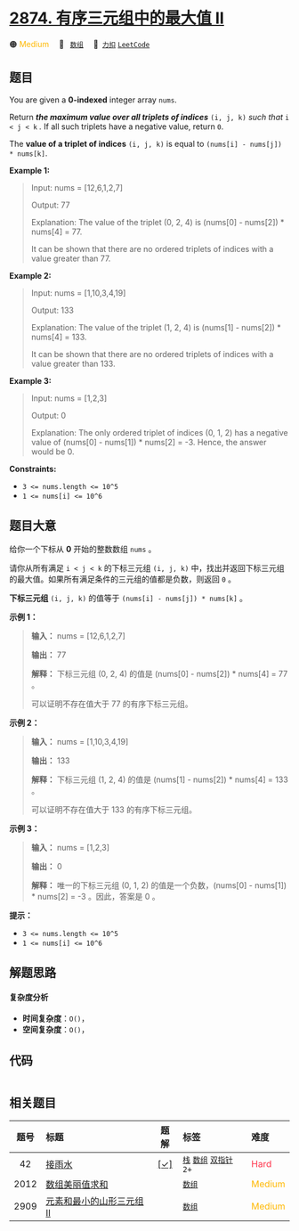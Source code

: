 # [2874. 有序三元组中的最大值 II](https://2xiao.github.io/leetcode-js/problem/2874.html)

🟠 <font color=#ffb800>Medium</font>&emsp; 🔖&ensp; [`数组`](/tag/array.md)&emsp; 🔗&ensp;[`力扣`](https://leetcode.cn/problems/maximum-value-of-an-ordered-triplet-ii) [`LeetCode`](https://leetcode.com/problems/maximum-value-of-an-ordered-triplet-ii)

## 题目

You are given a **0-indexed** integer array `nums`.

Return _**the maximum value over all triplets of indices**_ `(i, j, k)` _such
that_ `i < j < k` _._ If all such triplets have a negative value, return `0`.

The **value of a triplet of indices** `(i, j, k)` is equal to `(nums[i] -
nums[j]) * nums[k]`.



**Example 1:**

> Input: nums = [12,6,1,2,7]
> 
> Output: 77
> 
> Explanation: The value of the triplet (0, 2, 4) is (nums[0] - nums[2]) * nums[4] = 77.
> 
> It can be shown that there are no ordered triplets of indices with a value greater than 77. 

**Example 2:**

> Input: nums = [1,10,3,4,19]
> 
> Output: 133
> 
> Explanation: The value of the triplet (1, 2, 4) is (nums[1] - nums[2]) * nums[4] = 133.
> 
> It can be shown that there are no ordered triplets of indices with a value greater than 133.

**Example 3:**

> Input: nums = [1,2,3]
> 
> Output: 0
> 
> Explanation: The only ordered triplet of indices (0, 1, 2) has a negative value of (nums[0] - nums[1]) * nums[2] = -3. Hence, the answer would be 0.

**Constraints:**

  * `3 <= nums.length <= 10^5`
  * `1 <= nums[i] <= 10^6`


## 题目大意

给你一个下标从 **0** 开始的整数数组 `nums` 。

请你从所有满足 `i < j < k` 的下标三元组 `(i, j, k)` 中，找出并返回下标三元组的最大值。如果所有满足条件的三元组的值都是负数，则返回
`0` 。

**下标三元组** `(i, j, k)` 的值等于 `(nums[i] - nums[j]) * nums[k]` 。



**示例 1：**

> 
> 
> 
> 
> 
> **输入：** nums = [12,6,1,2,7]
> 
> **输出：** 77
> 
> **解释：** 下标三元组 (0, 2, 4) 的值是 (nums[0] - nums[2]) * nums[4] = 77 。
> 
> 可以证明不存在值大于 77 的有序下标三元组。
> 
> 

**示例 2：**

> 
> 
> 
> 
> 
> **输入：** nums = [1,10,3,4,19]
> 
> **输出：** 133
> 
> **解释：** 下标三元组 (1, 2, 4) 的值是 (nums[1] - nums[2]) * nums[4] = 133 。
> 
> 可以证明不存在值大于 133 的有序下标三元组。 
> 
> 

**示例 3：**

> 
> 
> 
> 
> 
> **输入：** nums = [1,2,3]
> 
> **输出：** 0
> 
> **解释：** 唯一的下标三元组 (0, 1, 2) 的值是一个负数，(nums[0] - nums[1]) * nums[2] = -3 。因此，答案是 0 。
> 
> 



**提示：**

  * `3 <= nums.length <= 10^5`
  * `1 <= nums[i] <= 10^6`


## 解题思路

#### 复杂度分析

- **时间复杂度**：`O()`，
- **空间复杂度**：`O()`，

## 代码

```javascript

```

## 相关题目

<!-- prettier-ignore -->
| 题号 | 标题 | 题解 | 标签 | 难度 |
| :------: | :------ | :------: | :------ | :------ |
| 42 | [接雨水](https://leetcode.com/problems/trapping-rain-water) | [[✓]](/problem/0042.md) |  [`栈`](/tag/stack.md) [`数组`](/tag/array.md) [`双指针`](/tag/two-pointers.md) `2+` | <font color=#ff334b>Hard</font> |
| 2012 | [数组美丽值求和](https://leetcode.com/problems/sum-of-beauty-in-the-array) |  |  [`数组`](/tag/array.md) | <font color=#ffb800>Medium</font> |
| 2909 | [元素和最小的山形三元组 II](https://leetcode.com/problems/minimum-sum-of-mountain-triplets-ii) |  |  [`数组`](/tag/array.md) | <font color=#ffb800>Medium</font> |